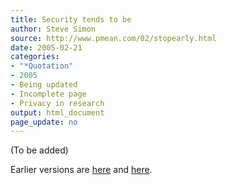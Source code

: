 ```yaml
---
title: Security tends to be
author: Steve Simon
source: http://www.pmean.com/02/stopearly.html
date: 2005-02-21
categories:
- "*Quotation"
- 2005
- Being updated
- Incomplete page
- Privacy in research
output: html_document
page_update: no
---
```


(To be added)

<!---More--->

Earlier versions are [here][sim1] and [here][sim2].

[sim1]: http://www.pmean.com/02/stopearly.html
[sim2]: http://new.pmean.com/security-tends-to-be/
